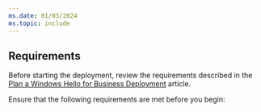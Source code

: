 ```yaml
---
ms.date: 01/03/2024
ms.topic: include
---
```


## Requirements

Before starting the deployment, review the requirements described in the [Plan a Windows Hello for Business Deployment](../index.md) article.

Ensure that the following requirements are met before you begin:
